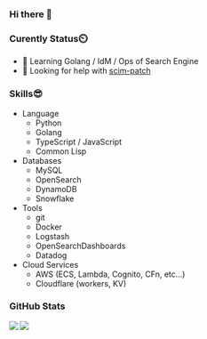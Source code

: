 ### Hi there 👋

### Curently Status⏲️
- 🌱 Learning Golang / IdM / Ops of Search Engine
- 🤔 Looking for help with [scim-patch](https://github.com/ivixvi/scim-patch)

### Skills😎
- Language
  - Python
  - Golang
  - TypeScript / JavaScript
  - Common Lisp
- Databases
  - MySQL
  - OpenSearch
  - DynamoDB
  - Snowflake
- Tools
  - git
  - Docker
  - Logstash
  - OpenSearchDashboards
  - Datadog
- Cloud Services
  - AWS (ECS, Lambda, Cognito, CFn, etc...)
  - Cloudflare (workers, KV)

### GitHub Stats
<a href="https://github.com/anuraghazra/github-readme-stats">
  <img align="left" src="https://github-readme-stats.vercel.app/api?username=ivixvi&count_private=true&show_icons=true" />
</a>
<a href="https://github.com/anuraghazra/github-readme-stats">
  <img align="left" src="https://github-readme-stats.vercel.app/api/top-langs/?username=ivixvi" />
</a>
